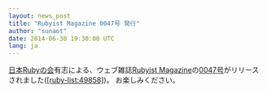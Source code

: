 ```yaml
---
layout: news_post
title: "Rubyist Magazine 0047号 発行"
author: "sunaot"
date: 2014-06-30 19:30:00 UTC
lang: ja
---
```


[日本Rubyの会][1]有志による、ウェブ雑誌[Rubyist
Magazine][2]の[0047号][3]がリリースされました([\[ruby-list:49858\]][4])。 お楽しみください。


[1]: http://ruby-no-kai.org
[2]: http://magazine.rubyist.net/
[3]: http://magazine.rubyist.net/?0047
[4]: http://blade.nagaokaut.ac.jp/cgi-bin/scat.rb/ruby/ruby-list/49858

